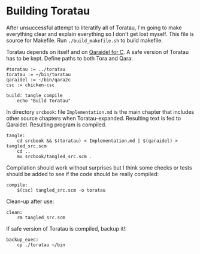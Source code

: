# Building Toratau

After unsuccessful attempt to literatify all of Toratau, I'm going to make everything clear and explain everything so I don't get lost myself. This file is source for Makefile. Run `./build_makefile.sh` to build makefile.

Toratau depends on itself and on [Qaraidel for C](https://github.com/bouncepaw/qara2c). A safe version of Toratau has to be kept. Define paths to both Tora and Qara:

```make
#toratau := ../toratau
toratau := ~/bin/toratau
qaraidel := ~/bin/qara2c
csc := chicken-csc
```

```make
build: tangle compile
	echo "Build Toratau"
```

In directory `srcbook`: file `Implementation.md` is the main chapter that includes other source chapters when Toratau-expanded. Resulting text is fed to Qaraidel. Resulting program is compiled.

```make
tangle:
	cd srcbook && $(toratau) < Implementation.md | $(qaraidel) > tangled_src.scm
	cd ..
	mv srcbook/tangled_src.scm .
```

Compilation should work without surprises but I think some checks or tests should be added to see if the code should be really compiled:

```make
compile:
	$(csc) tangled_src.scm -o toratau
```

Clean-up after use:

```make
clean:
	rm tangled_src.scm
```

If safe version of Toratau is compiled, backup it!:

```make
backup_exec:
	cp ./toratau ~/bin
```

